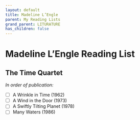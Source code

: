 ```yaml
---
layout: default
title: Madeline L’Engle
parent: My Reading Lists
grand_parent: LITURATURE
has_children: false
---
```

# Madeline L’Engle Reading List

## The Time Quartet
*In order of publication:*  
- [ ] A Wrinkle in Time (1962)  
- [ ] A Wind in the Door (1973)  
- [ ] A Swiftly Tilting Planet (1978)  
- [ ] Many Waters (1986)  